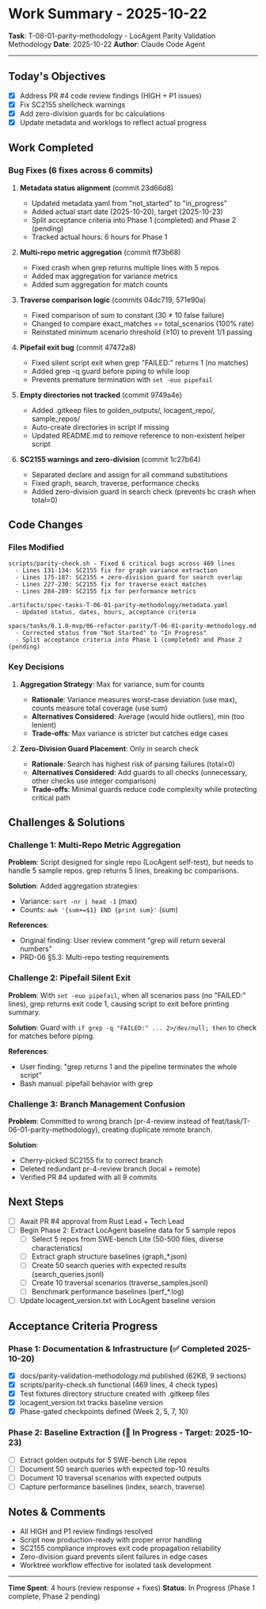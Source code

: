 # Work Summary - 2025-10-22

**Task**: T-06-01-parity-methodology - LocAgent Parity Validation Methodology
**Date**: 2025-10-22
**Author**: Claude Code Agent

---

## Today's Objectives

- [x] Address PR #4 code review findings (HIGH + P1 issues)
- [x] Fix SC2155 shellcheck warnings
- [x] Add zero-division guards for bc calculations
- [x] Update metadata and worklogs to reflect actual progress

## Work Completed

### Bug Fixes (6 fixes across 6 commits)

1. **Metadata status alignment** (commit 23d66d8)
   - Updated metadata.yaml from "not_started" to "in_progress"
   - Added actual start date (2025-10-20), target (2025-10-23)
   - Split acceptance criteria into Phase 1 (completed) and Phase 2 (pending)
   - Tracked actual hours: 6 hours for Phase 1

2. **Multi-repo metric aggregation** (commit ff73b68)
   - Fixed crash when grep returns multiple lines with 5 repos
   - Added max aggregation for variance metrics
   - Added sum aggregation for match counts

3. **Traverse comparison logic** (commits 04dc719, 571e90a)
   - Fixed comparison of sum to constant (30 ≠ 10 false failure)
   - Changed to compare exact_matches == total_scenarios (100% rate)
   - Reinstated minimum scenario threshold (≥10) to prevent 1/1 passing

4. **Pipefail exit bug** (commit 47472a8)
   - Fixed silent script exit when grep "FAILED:" returns 1 (no matches)
   - Added grep -q guard before piping to while loop
   - Prevents premature termination with `set -euo pipefail`

5. **Empty directories not tracked** (commit 9749a4e)
   - Added .gitkeep files to golden_outputs/, locagent_repo/, sample_repos/
   - Auto-create directories in script if missing
   - Updated README.md to remove reference to non-existent helper script

6. **SC2155 warnings and zero-division** (commit 1c27b64)
   - Separated declare and assign for all command substitutions
   - Fixed graph, search, traverse, performance checks
   - Added zero-division guard in search check (prevents bc crash when total=0)

## Code Changes

### Files Modified

```text
scripts/parity-check.sh - Fixed 6 critical bugs across 469 lines
  - Lines 131-134: SC2155 fix for graph variance extraction
  - Lines 175-187: SC2155 + zero-division guard for search overlap
  - Lines 227-230: SC2155 fix for traverse exact matches
  - Lines 284-289: SC2155 fix for performance metrics

.artifacts/spec-tasks-T-06-01-parity-methodology/metadata.yaml
  - Updated status, dates, hours, acceptance criteria

spacs/tasks/0.1.0-mvp/06-refactor-parity/T-06-01-parity-methodology.md
  - Corrected status from "Not Started" to "In Progress"
  - Split acceptance criteria into Phase 1 (completed) and Phase 2 (pending)
```

### Key Decisions

1. **Aggregation Strategy**: Max for variance, sum for counts
   - **Rationale**: Variance measures worst-case deviation (use max), counts measure total coverage (use sum)
   - **Alternatives Considered**: Average (would hide outliers), min (too lenient)
   - **Trade-offs**: Max variance is stricter but catches edge cases

2. **Zero-Division Guard Placement**: Only in search check
   - **Rationale**: Search has highest risk of parsing failures (total=0)
   - **Alternatives Considered**: Add guards to all checks (unnecessary, other checks use integer comparison)
   - **Trade-offs**: Minimal guards reduce code complexity while protecting critical path

## Challenges & Solutions

### Challenge 1: Multi-Repo Metric Aggregation

**Problem**: Script designed for single repo (LocAgent self-test), but needs to handle 5 sample repos. grep returns 5 lines, breaking bc comparisons.

**Solution**: Added aggregation strategies:
- Variance: `sort -nr | head -1` (max)
- Counts: `awk '{sum+=$1} END {print sum}'` (sum)

**References**:
- Original finding: User review comment "grep will return several numbers"
- PRD-06 §5.3: Multi-repo testing requirements

### Challenge 2: Pipefail Silent Exit

**Problem**: With `set -euo pipefail`, when all scenarios pass (no "FAILED:" lines), grep returns exit code 1, causing script to exit before printing summary.

**Solution**: Guard with `if grep -q "FAILED:" ... 2>/dev/null; then` to check for matches before piping.

**References**:
- User finding: "grep returns 1 and the pipeline terminates the whole script"
- Bash manual: pipefail behavior with grep

### Challenge 3: Branch Management Confusion

**Problem**: Committed to wrong branch (pr-4-review instead of feat/task/T-06-01-parity-methodology), creating duplicate remote branch.

**Solution**:
- Cherry-picked SC2155 fix to correct branch
- Deleted redundant pr-4-review branch (local + remote)
- Verified PR #4 updated with all 9 commits

## Next Steps

- [ ] Await PR #4 approval from Rust Lead + Tech Lead
- [ ] Begin Phase 2: Extract LocAgent baseline data for 5 sample repos
  - [ ] Select 5 repos from SWE-bench Lite (50-500 files, diverse characteristics)
  - [ ] Extract graph structure baselines (graph_*.json)
  - [ ] Create 50 search queries with expected results (search_queries.jsonl)
  - [ ] Create 10 traversal scenarios (traverse_samples.jsonl)
  - [ ] Benchmark performance baselines (perf_*.log)
- [ ] Update locagent_version.txt with LocAgent baseline version

## Acceptance Criteria Progress

### Phase 1: Documentation & Infrastructure (✅ Completed 2025-10-20)
- [x] docs/parity-validation-methodology.md published (62KB, 9 sections)
- [x] scripts/parity-check.sh functional (469 lines, 4 check types)
- [x] Test fixtures directory structure created with .gitkeep files
- [x] locagent_version.txt tracks baseline version
- [x] Phase-gated checkpoints defined (Week 2, 5, 7, 10)

### Phase 2: Baseline Extraction (🔨 In Progress - Target: 2025-10-23)
- [ ] Extract golden outputs for 5 SWE-bench Lite repos
- [ ] Document 50 search queries with expected top-10 results
- [ ] Document 10 traversal scenarios with expected outputs
- [ ] Capture performance baselines (index, search, traverse)

## Notes & Comments

- All HIGH and P1 review findings resolved
- Script now production-ready with proper error handling
- SC2155 compliance improves exit code propagation reliability
- Zero-division guard prevents silent failures in edge cases
- Worktree workflow effective for isolated task development

---

**Time Spent**: 4 hours (review response + fixes)
**Status**: In Progress (Phase 1 complete, Phase 2 pending)
